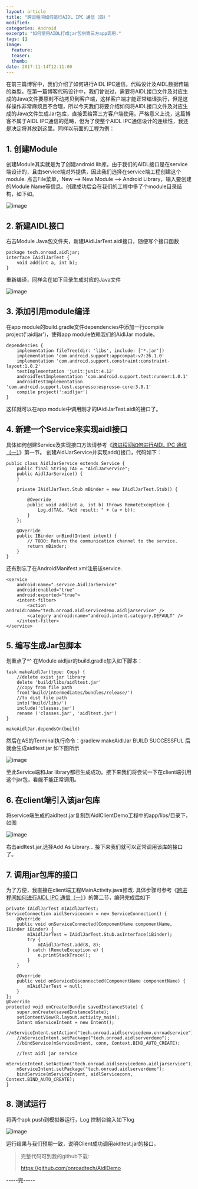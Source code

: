 ```yaml
---
layout: article
title: "跨进程间如何进行AIDL IPC 通信（四）"
modified:
categories: Android
excerpt: "如何使用AIDL打成jar包供第三方app调用."
tags: []
image:
  feature:
  teaser:
  thumb:
date: 2017-11-14T12:11:00
---
```


在前三篇博客中，我们介绍了如何进行AIDL IPC通信，代码设计及AIDL数据传输的类型。在第一篇博客代码设计中，我们曾说过，需要将AIDL接口文件及对应生成的Java文件要原封不动拷贝到客户端，这样客户端才能正常编译执行，但是这样操作非常麻烦且不合理，所以今天我们将要介绍如何将AIDL接口文件及对应生成的Java文件生成Jar包库，直接丢给第三方客户端使用。严格意义上说，这篇博客不属于AIDL IPC通信的范畴，但为了使整个AIDL IPC通信设计的连续性，我还是决定将其放到这里。同样以前面的工程为例：
## 1. 创建Module
创建Module其实就是为了创建android lib库。由于我们的AIDL接口是在service端设计的，且由service端对外提供，因此我们选择在service端工程创建这个module.
点击File菜单，New --> New Module --> Android Library，输入要创建的Module Name等信息。创建成功后会在我们的工程中多了个module目录结构，如下如。

![image](http://www.onroad.tech/images/20171114/01.PNG)

## 2. 新建AIDL接口
右击Module Java包文件夹，新建IAidlJarTest.aidl接口，随便写个接口函数
```
package tech.onroad.aidljar;
interface IAidlJarTest {
    void add(int a, int b);
}
```
重新编译，同样会在如下目录生成对应的Java文件

![image](http://www.onroad.tech/images/20171114/02.PNG)

## 3. 添加引用module编译
在app module的build.gradle文件dependencies中添加一行compile project(':aidljar')，使得app module依赖我们的AidlJar module。
```
dependencies {
    implementation fileTree(dir: 'libs', include: ['*.jar'])
    implementation 'com.android.support:appcompat-v7:26.1.0'
    implementation 'com.android.support.constraint:constraint-layout:1.0.2'
    testImplementation 'junit:junit:4.12'
    androidTestImplementation 'com.android.support.test:runner:1.0.1'
    androidTestImplementation 'com.android.support.test.espresso:espresso-core:3.0.1'
    compile project(':aidljar')
}
```
这样就可以在app module中调用刚才的IAidlJarTest.aidl的接口了。
## 4. 新建一个Service来实现aidl接口
具体如何创建Service及实现接口方法请参考《[跨进程间如何进行AIDL IPC 通信（一）](http://www.onroad.tech/articles/aidl-ipc-communication-1/)》第一节。
创建AidlJarService并实现add()接口，代码如下：
```
public class AidlJarService extends Service {
    public final String TAG = "AidlJarService";
    public AidlJarService() {
    }

    private IAidlJarTest.Stub mBinder = new IAidlJarTest.Stub() {

        @Override
        public void add(int a, int b) throws RemoteException {
            Log.d(TAG, "Add result: " + (a + b));
        }
    };

    @Override
    public IBinder onBind(Intent intent) {
        // TODO: Return the communication channel to the service.
        return mBinder;
    }
}
```
还有别忘了在AndroidManifest.xml注册该service.
```
<service
    android:name=".service.AidlJarService"
    android:enabled="true"
    android:exported="true">
    <intent-filter>
        <action android:name="tech.onroad.aidlservicedemo.aidljarservice" />
        <category android:name="android.intent.category.DEFAULT" />
    </intent-filter>
</service>
```
## 5. 编写生成Jar包脚本
划重点了^^
在Module aidljar的build.gradle加入如下脚本：
```
task makeAidlJar(type: Copy) {
    //delete exist jar library
    delete 'build/libs/aidltest.jar'
    //copy from file path
    from('build/intermediates/bundles/release/')
    //to dist file path
    into('build/libs/')
    include('classes.jar')
    rename ('classes.jar', 'aidltest.jar')
}

makeAidlJar.dependsOn(build)
```
然后在AS的Terminal执行命令：gradlew makeAidlJar
BUILD SUCCESSFUL 后就会生成aidltest.jar
如下图所示

![image](http://www.onroad.tech/images/20171114/03.PNG)

至此Service端和Jar library都已生成成功。接下来我们将尝试一下在client端引用这个jar包，看能不能正常调用。

## 6. 在client端引入该jar包库
将service端生成的aidltest.jar复制到AidlClientDemo工程中的app/libs/目录下，如图

![image](http://www.onroad.tech/images/20171114/04.PNG)

右击aidltest.jar,选择Add As Library...
接下来我们就可以正常调用该库的接口了。
## 7. 调用jar包库的接口
为了方便，我直接在client端工程MainActivity.java修改. 具体步骤可参考《[跨进程间如何进行AIDL IPC 通信（一）](http://www.onroad.tech/articles/aidl-ipc-communication-1/)》的第二节，编码完成后如下
```
private IAidlJarTest mIAidlJarTest;
ServiceConnection aidlServiceconn = new ServiceConnection() {
    @Override
    public void onServiceConnected(ComponentName componentName, IBinder iBinder) {
        mIAidlJarTest = IAidlJarTest.Stub.asInterface(iBinder);
        try {
            mIAidlJarTest.add(8, 8);
        } catch (RemoteException e) {
            e.printStackTrace();
        }
    }

    @Override
    public void onServiceDisconnected(ComponentName componentName) {
        mIAidlJarTest = null;
    }
};
@Override
protected void onCreate(Bundle savedInstanceState) {
    super.onCreate(savedInstanceState);
    setContentView(R.layout.activity_main);
    Intent mServiceIntent = new Intent();
    //mServiceIntent.setAction("tech.onroad.aidlservicedemo.onroadservice");
    //mServiceIntent.setPackage("tech.onroad.aidlserverdemo");
    //bindService(mServiceIntent, conn, Context.BIND_AUTO_CREATE);

    //Test aidl jar service
    mServiceIntent.setAction("tech.onroad.aidlservicedemo.aidljarservice");
    mServiceIntent.setPackage("tech.onroad.aidlserverdemo");
    bindService(mServiceIntent, aidlServiceconn, Context.BIND_AUTO_CREATE);
}
```
## 8. 测试运行
将两个apk push到模拟器运行，Log 控制台输入如下log

![image](http://www.onroad.tech/images/20171114/05.PNG)

运行结果与我们预期一致，说明Client成功调用aidltest.jar的接口。



> 完整代码可到我的github下载:
>
> <https://github.com/onroadtech/AidlDemo>

-----完-----